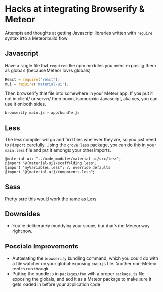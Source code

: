 # Hacks at integrating Browserify & Meteor
Attempts and thoughts at getting Javascript libraries written with `require` syntax into a Meteor build flow

## Javascript
Have a single file that `require`s the npm modules you need, exposing them as globals (because Meteor loves globals)

```js
React = require("react");
mui = require('material-ui');
```

Then browserify that file into somewhere in your Meteor app. If you put it not in client/ or server/ then boom, isomorphic Javascript, aka yes, you can use it on both sides.

```sh
browserify main.js > app/bundle.js
```


## Less
The less compiler will go and find files wherever they are, so you just need to `@import` carefully. Using the [`grove:less`](https://github.com/grovelabs/meteor-less) package, you can do this in your `main.less` file and put it amongst your other imports.

```less
@material-ui: "../node_modules/material-ui/src/less";
@import "@{material-ui}/scaffolding.less";
@import "myVariables.less";	// override defaults
@import "@{material-ui}/components.less";
```

## Sass
Pretty sure this would work the same as Less

## Downsides
* You're deliberately muddying your scope, but that's the Meteor way right now.

## Possible Improvements
* Automating the `browserify` bundling command, which you could do with a file watcher on your global-exposing main.js file. Another non-Meteor tool to run though
* Putting the bundle js in `packages/foo` with a proper `package.js` file exposing the globals, and add it as a Meteor package to make sure it gets loaded in before your application code